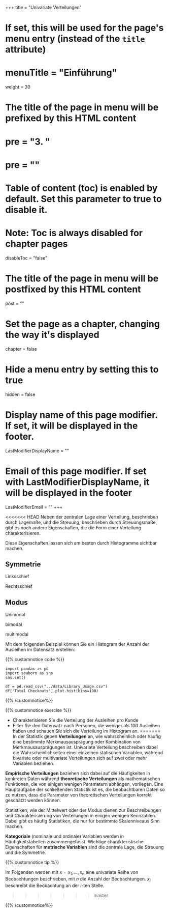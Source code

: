 +++
title = "Univariate Verteilungen"
# If set, this will be used for the page's menu entry (instead of the `title` attribute)
# menuTitle = "Einführung"
weight = 30
# The title of the page in menu will be prefixed by this HTML content
# pre = "<b>3. </b>"
# pre = "<i class='fab fa-github'></i>"
# Table of content (toc) is enabled by default. Set this parameter to true to disable it.
# Note: Toc is always disabled for chapter pages
disableToc = "false"

# The title of the page in menu will be postfixed by this HTML content
post = ""
# Set the page as a chapter, changing the way it's displayed
chapter = false
# Hide a menu entry by setting this to true
hidden = false
# Display name of this page modifier. If set, it will be displayed in the footer.
LastModifierDisplayName = ""
# Email of this page modifier. If set with LastModifierDisplayName, it will be displayed in the footer
LastModifierEmail = ""
+++

<<<<<<< HEAD
Neben der zentralen Lage einer Verteilung, beschrieben durch Lagemaße, und die Streuung, beschrieben durch Streuungsmaße, gibt es noch andere Eigenschaften, die die Form einer Verteilung charakterisieren.

Diese Eigenschaften lassen sich am besten durch Histogramme sichtbar machen.

## Symmetrie

Linksschief


Rechtsschief


## Modus

Unimodal

bimodal

multimodal


Mit dem folgenden Beispiel können Sie ein Histogram der Anzahl der Ausleihen im Datensatz erstellen:

{{% customnotice code %}}
```
import pandas as pd
import seaborn as sns
sns.set()

df = pd.read_csv("../data/Library_Usage.csv")
df['Total Checkouts'].plot.hist(bins=100)
```
{{% /customnotice%}}

{{% customnotice exercise %}}

- Charakterisieren Sie die Verteilung der Ausleihen pro Kunde
- Filter Sie den Datensatz nach Personen, die weniger als 100 Ausleihen haben und schauen Sie sich die Verteilung im Histogram an.
=======
In der Statistik geben **Verteilungen** an, wie wahrscheinlich oder häufig eine bestimmte Merkmausausprägung oder Kombination von Merkmausausprägungen ist. Univariate Verteilung beschreiben dabei die Wahrscheinlichkeiten einer einzelnen statischen Variablen, während bivariate oder multivariate Verteilungen sich auf zwei oder mehr Variablen beziehen.

**Empirische Verteilungen** beziehen sich dabei auf die Häufigkeiten in konkreten Daten während **theoretische Verteilungen** als mathematischen Funktionen, die von einigen wenigen Parametern abhängen, vorliegen. Eine Hauptaufgabe der schließenden Statistik ist es, die beobachtbaren Daten so zu nutzen, dass die Parameter von theoretischen Verteilungen korrekt geschätzt werden können.

Statistiken, wie der Mittelwert oder der Modus dienen zur Beschreibungen und Charakterisierung von Verteilungen in einigen wenigen Kennzahlen. Dabei gibt es häufig Statistiken, die nur für bestimmte Skalenniveaus Sinn machen.


**Kategoriale** (nominale und ordinale) Variablen werden in Häufigkeitstabellen zusammengefasst. Wichtige charakteristische Eigenschaften für **metrische Variablen** sind die zentrale Lage, die Streuung und die Symmetrie.

{{% customnotice tip %}}

Im Folgenden werden mit $x = x_1, \dots, x_n$ eine univariate Reihe von Beobachtungen beschrieben, mit $n$ die Anzahl der Beobachtungen. $x_i$ beschreibt die Beobachtung an der *i*-ten Stelle.
>>>>>>> master

{{% /customnotice%}}
